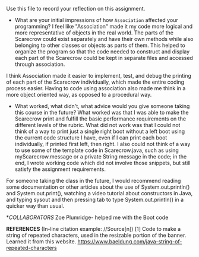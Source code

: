 Use this file to record your reflection on this assignment.

- What are your initial impressions of how `Association` affected your programming?
I feel like "Association" made it my code more logical and more representative of objects in the real world. The parts of the Scarecrow could exist separately and have their own methods while also belonging to other classes or objects as parts of them. This helped to organize the program so that the code needed to construct and display each part of the Scarecrow could be kept in separate files and accessed through association. 

I think Association made it easier to implement, test, and debug the printing of each part of the Scarecrow individually, which made the entire coding process easier. Having to code using association also made me think in a more object oriented way, as opposed to a procedural way. 

- What worked, what didn't, what advice would you give someone taking this course in the future?
What worked was that I was able to make the Scarecrow print and fulfill the basic performance requirements 
on the different levels of the rubric. What did not work was that I could not think of a way to print just a single right boot without a 
left boot using the current code structure I have, even if I can print each boot individually, if printed first left, then right. I also could not 
think of a way to use some of the template code in Scarecrow.java, such as using myScarecrow.message or a private String message in the code; in the end, I wrote working code which did not involve those snippets, but still satisfy the assignment requirements.

For someone taking the class in the future, I would recommend reading some documentation or other articles about the use of 
System.out.println() and System.out.print(), watching a video tutorial about constructors in Java, and typing sysout and then pressing tab to type 
System.out.println() in a quicker way than usual. 

**COLLABORATORS*
Zoe Plumridge- helped me with the Boot code

**REFERENCES** (In-line citation example: //Source[n])
[1] Code to make a string of repeated characters, used in the resizable portion of the banner. Learned it from this website. https://www.baeldung.com/java-string-of-repeated-characters 